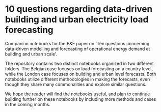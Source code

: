 # 10 questions regarding data-driven building and urban electricity load forecasting
Companion notebooks for the B&amp;E paper on 'Ten questions concerning data-driven modelling and forecasting of operational energy demand at building and urban scale'.

The repository contains two distinct notebooks organized in two different folders. The Belgian case focuses on load forecasting on a country level, while the London case focuses on building and urban level forecasts. Both notebooks utilize different methodologies in making the forecasts, even though they share many commonalities and explore similar questions. 

We hope the reader will find the notebooks useful, and plan to continue building further on these notebooks by including more methods and cases in the coming months.
